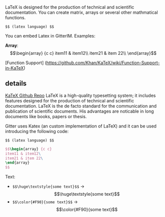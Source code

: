 LaTeX is designed for the production of technical and scientific documentation.
You can create matrix, arrays or several other mathmatical functions.

`` $$ (latex language) $$ ``

You can embed Latex in GitterIM. Examples:

**Array**:
$$\begin{array} {c c}
item11 & item12\\
item21 & item 22\\
\end{array}$$

[Function Support] (https://github.com/Khan/KaTeX/wiki/Function-Support-in-KaTeX)
## details
[KaTeX Github Repo](https://github.com/Khan/KaTeX)
LaTeX is a high-quality typesetting system; it includes features designed for the production of technical and scientific documentation. LaTeX is the de facto standard for the communication and publication of scientific documents.
His advantages are noticable in long documents like books, papers or thesis.

Gitter uses Katex (an custom implementation of LaTeX) and it can be used introducing the following code:

`` $$ (latex language) $$ ``

```latex
$$\begin{array} {c c}
item11 & item12\
item21 & item 22\
\end{array}
$$
```

Text:
- `$$\huge\textstyle{some text}$$` -> $$\huge\textstyle{some text}$$
- `$$\color{#F90}{some text}$$` -> $$\color{#F90}{some text}$$
